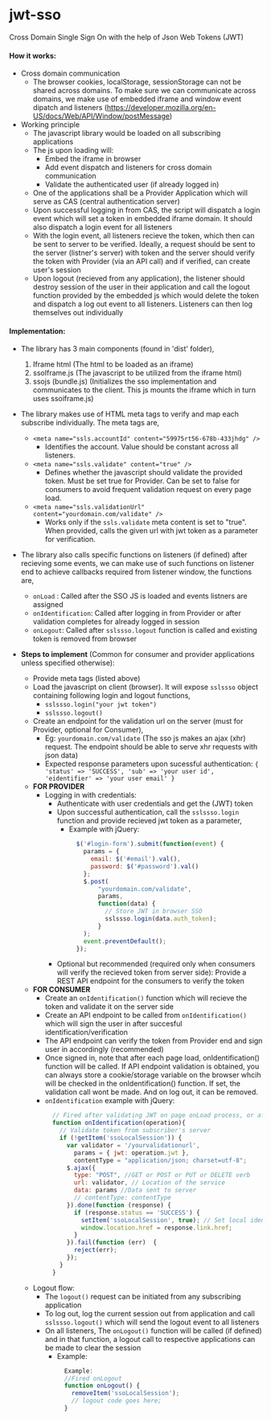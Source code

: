 # jwt-sso
Cross Domain Single Sign On with the help of Json Web Tokens (JWT)

#### How it works:
- Cross domain communication
  - The browser cookies, localStorage, sessionStorage can not be shared across domains. To make sure we can communicate across domains, we make use of embedded iframe and window event dipatch and listeners (https://developer.mozilla.org/en-US/docs/Web/API/Window/postMessage)
- Working principle
  - The javascript library would be loaded on all subscribing applications
  - The js upon loading will:
    - Embed the iframe in browser
    - Add event dispatch and listeners for cross domain communication
    - Validate the authenticated user (if already logged in)
  - One of the applications shall be a Provider Application which will serve as CAS (central authentication server)
  - Upon successful logging in from CAS, the script will dispatch a login event which will set a token in embedded iframe domain. It should also dispatch a login event for all listeners
  - With the login event, all listeners recieve the token, which then can be sent to server to be verified. Ideally, a request should be sent to the server (listner's server) with token and the server should verify the token with Provider (via an API call) and if verified, can create user's session
  - Upon logout (recieved from any application), the listener should destroy session of the user in their application and call the logout function provided by the embedded js which would delete the token and dispatch a log out event to all listeners. Listeners can then log themselves out individually

#### Implementation:

  - The library has 3 main components (found in 'dist' folder),
    1. Iframe html (The html to be loaded as an iframe)
    2. ssoIframe.js (The javascript to be utilized from the iframe html)
    3. ssojs (bundle.js) (Initializes the sso implementation and communicates to the client. This js mounts the iframe which in turn uses ssoiframe.js)
  - The library makes use of HTML meta tags to verify and map each subscribe individually. The meta tags are,
    - `<meta name="ssls.accountId" content="59975rt56-678b-433jhdg" />`
      - Identifies the account. Value should be constant across all listeners.
    - `<meta name="ssls.validate" content="true" />`
      - Defines whether the javascript should validate the provided token. Must be set true for Provider. Can be set to false for consumers to avoid frequent validation request on every page load.
    - `<meta name="ssls.validationUrl" content="yourdomain.com/validate" />`
      - Works only if the `ssls.validate` meta content is set to "true". When provided, calls the given url with jwt token as a parameter for verification.
  - The library also calls specific functions on listeners (if defined) after recieving some events, we can make use of such functions on listener end to achieve callbacks required from listener window, the functions are,
    - `onLoad` : Called after the SSO JS is loaded and events listners are assigned
    - `onIdentification`: Called after logging in from Provider or after validation completes for already logged in session
    - `onLogout`: Called after `sslssso.logout` function is called and existing token is removed from browser

  - **Steps to implement** (Common for consumer and provider applications unless specified otherwise):
    - Provide meta tags (listed above)
    - Load the javascript on client (browser). It will expose `sslssso` object containing following login and logout functions,
      - `sslssso.login("your jwt token")`
      - `sslssso.logout()`
    - Create an endpoint for the validation url on the server (must for Provider, optional for Consumer),
      - Eg: `yourdomain.com/validate` (The sso js makes an ajax (xhr) request. The endpoint should be able to serve xhr requests with json data)
      - Expected response parameters upon sucessful authentication: `{
        'status' => 'SUCCESS',
        'sub' => 'your user id',
        'eidentifier' => 'your user email'
      }`
    - **FOR PROVIDER**
      - Logging in with credentials:
        - Authenticate with user credentials and get the (JWT) token
        - Upon successful authentication, call the `sslssso.login` function and provide recieved jwt token as a parameter,
          - Example with jQuery:
            ```javascript
              $('#login-form').submit(function(event) {
                params = {
                  email: $('#email').val(),
                  password: $('#password').val()
                };
                $.post(
                    "yourdomain.com/validate",
                    params,
                    function(data) {
                      // Store JWT in browser SSO
                      sslssso.login(data.auth_token);
                    }
                );
                event.preventDefault();
              });
            ```
        - Optional but recommended (required only when consumers will verify the recieved token from server side): Provide a REST API endpoint for the consumers to verify the token
    - **FOR CONSUMER**
      - Create an `onIdentification()` function which will recieve the token and validate it on the server side
      - Create an API endpoint to be called from `onIdentification()` which will sign the user in after succesful identification/verification
      - The API endpoint can verify the token from Provider end and sign user in accordingly (recommended)
      - Once signed in, note that after each page load, onIdentification() function will be called. If API endpoint validation is obtained, you can always store a cookie/storage variable on the browser whcih will be checked in the onIdentification() function. If set, the validation call wont be made. And on log out, it can be removed.
      - `onIdentification` example with jQuery:
        ```javascript
          // Fired after validating JWT on page onLoad process, or after a successful identification
          function onIdentification(operation){
            // Validate token from subscriber's server
            if (!getItem('ssoLocalSession')) {
              var validator = '/yourvalidationurl',
                params = { jwt: operation.jwt },
                contentType = "application/json; charset=utf-8";
              $.ajax({
                type: "POST", //GET or POST or PUT or DELETE verb
                url: validator, // Location of the service
                data: params //Data sent to server
                // contentType: contentType
              }).done(function (response) {
                if (response.status == 'SUCCESS') {
                  setItem('ssoLocalSession', true); // Set local identifier for session to prevent validate calls on each reload
                  window.location.href = response.link.href;
                }
              }).fail(function (err)  {
                reject(err);
              });
            }
          }
        ```
    - Logout flow:
      - The `logout()` request can be initiated from any subscribing application
      - To log out, log the current session out from application and call `sslssso.logout()` which will send the logout event to all listeners
      - On all listeners, The `onLogout()` function will be called (if defined) and in that function, a logout call to respective applications can be made to clear the session
        - Example:
          ```javascript
            Example:
            //Fired onLogout
            function onLogout() {
              removeItem('ssoLocalSession');
              // logout code goes here;
            }
          ```
